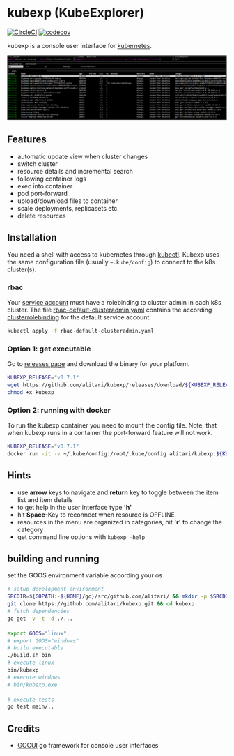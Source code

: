 # kubexp (KubeExplorer)

[![CircleCI](https://circleci.com/gh/alitari/kubexp.svg?style=svg&circle-token=0a1cb7c84884d737a8f742e7775ef88dbda65aff)](https://circleci.com/gh/alitari/kubexp)
[![codecov](https://codecov.io/gh/alitari/kubexp/branch/master/graph/badge.svg)](https://codecov.io/gh/alitari/kubexp)

kubexp is a console user interface for [kubernetes](https://kubernetes.io/).

![drwing](./pics/brwsr.png)

## Features

- automatic update view when cluster changes
- switch cluster
- resource details and incremental search
- following container logs
- exec into container
- pod port-forward
- upload/download files to container
- scale deployments, replicasets etc.
- delete resources

## Installation

You need a shell with access to kubernetes through [kubectl](https://kubernetes.io/docs/reference/kubectl/kubectl/). Kubexp uses the same configuration file (usually `~.kube/config`) to connect to the k8s cluster(s). 

### rbac

Your [service account](https://kubernetes.io/docs/tasks/configure-pod-container/configure-service-account/) must have a rolebinding to cluster admin in each k8s cluster. The file [rbac-default-clusteradmin.yaml](./rbac-default-clusteradmin.yaml) contains the according [clusterrolebinding](<(https://kubernetes.io/docs/admin/authorization/rbac/#kubectl-create-clusterrolebinding)>) for the default service account:

```bash
kubectl apply -f rbac-default-clusteradmin.yaml
```



### Option 1: get executable

Go to [releases page](https://github.com/alitari/kubexp/releases) and download the binary for your platform.

```bash
KUBEXP_RELEASE="v0.7.1"
wget https://github.com/alitari/kubexp/releases/download/${KUBEXP_RELEASE}/kubexp
chmod +x kubexp
```

### Option 2: running with docker

To run the kubexp container you need to mount the config file. Note, that when kubexp runs in a container the port-forward feature will not work.

```bash
KUBEXP_RELEASE="v0.7.1"
docker run -it -v ~/.kube/config:/root/.kube/config alitari/kubexp:${KUBEXP_RELEASE}
```

## Hints

- use **arrow** keys to navigate and **return** key to toggle between the item list and item details
- to get help in the user interface type **'h'**
- hit **Space**-Key to reconnect when resource is OFFLINE
- resources in the menu are organized in categories, hit **'r'** to change the category
- get command line options with `kubexp -help`

## building and running

set the GOOS environment variable according your os

```bash
# setup development environment
SRCDIR=${GOPATH:-${HOME}/go}/src/github.com/alitari/ && mkdir -p $SRCDIR && cd $SRCDIR
git clone https://github.com/alitari/kubexp.git && cd kubexp
# fetch dependencies
go get -v -t -d ./...

export GOOS="linux"
# export GOOS="windows"
# build executable
./build.sh bin
# execute linux
bin/kubexp
# execute windows
# bin/kubexp.exe

# execute tests
go test main/..
```

## Credits

- [GOCUI](https://github.com/jroimartin/gocui) go framework for console user interfaces
